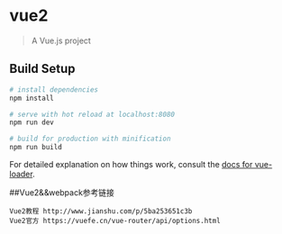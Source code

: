 # vue2

> A Vue.js project

## Build Setup

``` bash
# install dependencies
npm install

# serve with hot reload at localhost:8080
npm run dev

# build for production with minification
npm run build
```

For detailed explanation on how things work, consult the [docs for vue-loader](http://vuejs.github.io/vue-loader).

##Vue2&&webpack参考链接

    Vue2教程 http://www.jianshu.com/p/5ba253651c3b
    Vue2官方 https://vuefe.cn/vue-router/api/options.html

